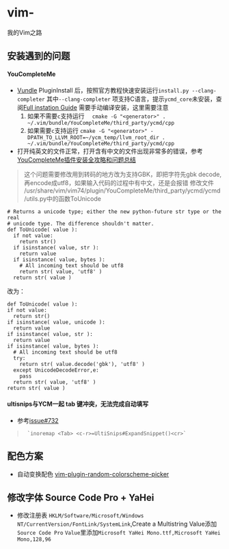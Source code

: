 # vim-
我的Vim之路
## 安装遇到的问题
#### YouCompleteMe
- [Vundle](https://github.com/VundleVim/Vundle.vim#about) PluginInstall 后，按照官方教程快速安装运行`install.py --clang-completer` 其中`--clang-completer` 项支持C语言，提示`ycmd_core`未安装，查阅[Full instation Guide](https://github.com/Valloric/YouCompleteMe#full-installation-guide) 需要手动编译安装，这里需要注意
  1. 如果不需要`c`支持运行
  ```  cmake -G "<generator>" . ~/.vim/bundle/YouCompleteMe/third_party/ycmd/cpp```
  2. 如果需要`c`支持运行
  ```cmake -G "<generator>" -DPATH_TO_LLVM_ROOT=~/ycm_temp/llvm_root_dir . ~/.vim/bundle/YouCompleteMe/third_party/ycmd/cpp```
- 打开纯英文的文件正常，打开含有中文的文件出现非常多的错误，参考[YouCompleteMe插件安装全攻略和问题总结](http://blog.csdn.net/mergerly/article/details/51684155)

> 这个问题需要修改用到转码的地方改为支持GBK，即把字符先gbk decode, 再encode成utf8，如果输入代码的过程中有中文，还是会报错
修改文件 /usr/share/vim/vim74/plugin/YouCompleteMe/third_party/ycmd/ycmd/utils.py中的函数ToUnicode
```
# Returns a unicode type; either the new python-future str type or the real  
# unicode type. The difference shouldn't matter.  
def ToUnicode( value ):  
  if not value:  
    return str()  
  if isinstance( value, str ):  
    return value  
  if isinstance( value, bytes ):  
    # All incoming text should be utf8  
    return str( value, 'utf8' )  
  return str( value )  
  ```
  改为：
  ```
  def ToUnicode( value ):  
  if not value:  
    return str()  
  if isinstance( value, unicode ):  
    return value         
  if isinstance( value, str ):  
    return value         
  if isinstance( value, bytes ):  
    # All incoming text should be utf8  
    try:  
      return str( value.decode('gbk'), 'utf8' )  
    except UnicodeDecodeError,e:  
      pass  
    return str( value, 'utf8' )  
  return str( value )  
  ```

#### ultisnips与YCM一起 tab 键冲突，无法完成自动填写
- 参考[issue#732](https://github.com/SirVer/ultisnips/issues/732)

>      `inoremap <Tab> <c-r>=UltiSnips#ExpandSnippet()<cr>`

## 配色方案
- 自动变换配色 [vim-plugin-random-colorscheme-picker](https://github.com/sunuslee/vim-plugin-random-colorscheme-picker)

## 修改字体 Source Code Pro + YaHei
- 修改注册表 `HKLM/Software/Microsoft/Windows NT/CurrentVersion/FontLink/SystemLink`,Create a Multistring Value添加`Source Code Pro`
`Value`里添加`Microsoft YaHei Mono.ttf,Microsoft YaHei Mono,128,96`